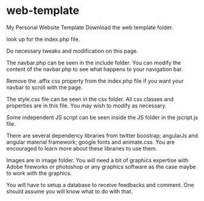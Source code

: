 # web-template
My Personal Website Template
Download the web template folder.

look up for the index.php file.

Do necessary tweaks and modification on this page.

The navbar.php can be seen in the include folder. You can modify the content of the navbar.php to see what happens to your navigation bar.

Remove the .affix css property from the index.php file if you want your navbar to scroll with the page.

The style.css file can be seen in the css folder. All css classes and properties are in this file. You may wish to modify as necessary.

Some independent JS script can be seen inside the JS folder in the jscript.js file.

There are several dependency libraries from twitter boostrap; angularJs and angular material framework; google fonts and animate.css. You are encouraged to learn more about these libraries to use them.

Images are in image folder. You will need a bit of graphics expertise with Adobe fireworks or photoshop or any graphics software as the case maybe to work with the graphics.

You will have to setup a database to receive feedbacks and comment. One should assume you will know what to do with that.
